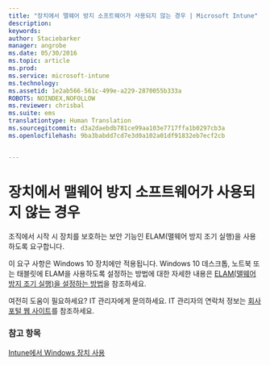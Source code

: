 ```yaml
---
title: "장치에서 맬웨어 방지 소프트웨어가 사용되지 않는 경우 | Microsoft Intune"
description: 
keywords: 
author: Staciebarker
manager: angrobe
ms.date: 05/30/2016
ms.topic: article
ms.prod: 
ms.service: microsoft-intune
ms.technology: 
ms.assetid: 1e2ab566-561c-499e-a229-2870055b333a
ROBOTS: NOINDEX,NOFOLLOW
ms.reviewer: chrisbal
ms.suite: ems
translationtype: Human Translation
ms.sourcegitcommit: d3a2daebdb781ce99aa103e7717ffa1b0297cb3a
ms.openlocfilehash: 9ba3babdd7cd7e3d0a102a01df91832eb7ecf2cb


---
```



# 장치에서 맬웨어 방지 소프트웨어가 사용되지 않는 경우

조직에서 시작 시 장치를 보호하는 보안 기능인 ELAM(맬웨어 방지 조기 실행)을 사용하도록 요구합니다.

이 요구 사항은 Windows 10 장치에만 적용됩니다. Windows 10 데스크톱, 노트북 또는 태블릿에 ELAM을 사용하도록 설정하는 방법에 대한 자세한 내용은 [ELAM(맬웨어 방지 조기 실행)을 설정하는 방법](https://gallery.technet.microsoft.com/How-to-turn-on-Early-84552ec5)을 참조하세요.

여전히 도움이 필요하세요? IT 관리자에게 문의하세요. IT 관리자의 연락처 정보는 [회사 포털 웹 사이트](http://portal.manage.microsoft.com)를 참조하세요.

### 참고 항목
[Intune에서 Windows 장치 사용](using-your-windows-device-with-intune.md)



<!--HONumber=Aug16_HO4-->



